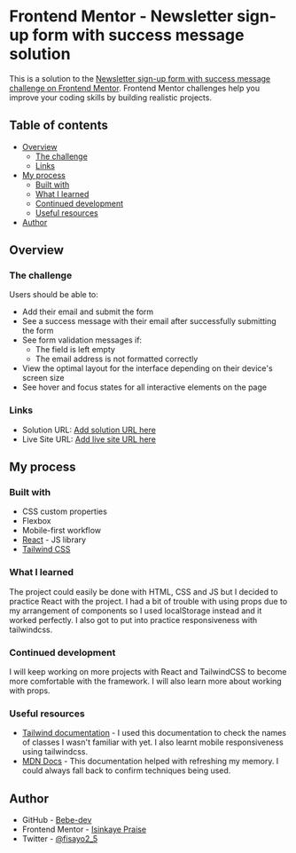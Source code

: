 # Frontend Mentor - Newsletter sign-up form with success message solution

This is a solution to the [Newsletter sign-up form with success message challenge on Frontend Mentor](https://www.frontendmentor.io/challenges/newsletter-signup-form-with-success-message-3FC1AZbNrv). Frontend Mentor challenges help you improve your coding skills by building realistic projects. 

## Table of contents

- [Overview](#overview)
  - [The challenge](#the-challenge)
  - [Links](#links)
- [My process](#my-process)
  - [Built with](#built-with)
  - [What I learned](#what-i-learned)
  - [Continued development](#continued-development)
  - [Useful resources](#useful-resources)
- [Author](#author)


## Overview

### The challenge

Users should be able to:

- Add their email and submit the form
- See a success message with their email after successfully submitting the form
- See form validation messages if:
  - The field is left empty
  - The email address is not formatted correctly
- View the optimal layout for the interface depending on their device's screen size
- See hover and focus states for all interactive elements on the page


### Links

- Solution URL: [Add solution URL here](https://github.com/Bebe-dev/signup-form)
- Live Site URL: [Add live site URL here](https://bebe-dev.github.io/signup-form/)

## My process

### Built with

- CSS custom properties
- Flexbox
- Mobile-first workflow
- [React](https://reactjs.org/) - JS library
- [Tailwind CSS](https://tailwindcss.com/)


### What I learned

The project could easily be done with HTML, CSS and JS but I decided to practice React with the project. I had a bit of trouble with using props due to my arrangement of components so I used localStorage instead and it worked perfectly. I also got to put into practice responsiveness with tailwindcss.


### Continued development

I will keep working on more projects with React and TailwindCSS to become more comfortable with the framework. I will also learn more about working with props.


### Useful resources

- [Tailwind documentation](https://tailwindcss.com/) - I used this documentation to check the names of classes I wasn't familiar with yet. I also learnt mobile responsiveness using tailwindcss.
- [MDN Docs](https://developer.mozilla.org/) - This documentation helped with refreshing my memory. I could always fall back to confirm techniques being used.  

## Author

- GitHub - [Bebe-dev](https://www.github.com/bebe-dev)
- Frontend Mentor - [Isinkaye Praise](https://www.frontendmentor.io/profile/bebe-dev)
- Twitter - [@fisayo2_5](https://www.twitter.com/fisayo2_5)
